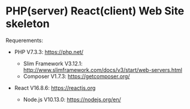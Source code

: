 # PHP(server) React(client) Web Site skeleton

Requerements:
* PHP V7.3.3: https://php.net/
  * Slim Framework V3.12.1: http://www.slimframework.com/docs/v3/start/web-servers.html
  * Composer V1.7.3: https://getcomposer.org/

* React V16.8.6: https://reactjs.org
  * Node.js V10.13.0: https://nodejs.org/en/ 



